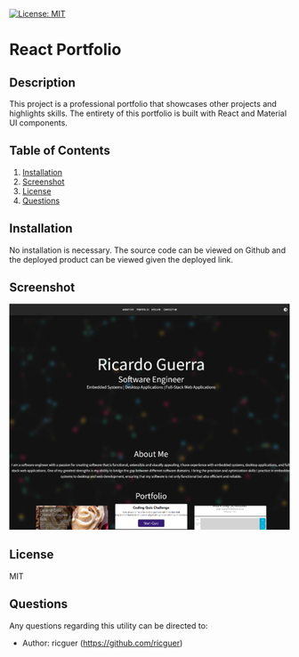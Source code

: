[![License: MIT](https://img.shields.io/badge/License-MIT-yellow.svg)](https://opensource.org/licenses/MIT)
# React Portfolio
## Description
This project is a professional portfolio that showcases other projects and highlights skills. The entirety of this portfolio is built with React and Material UI components.
## Table of Contents
1. [Installation](#installation)
2. [Screenshot](#screenshot)
3. [License](#license)
6. [Questions](#questions)

## Installation
No installation is necessary. The source code can be viewed on Github and the deployed product can be viewed given the deployed link.

## Screenshot
![Screenshot](./src/assets/images/portfolio-screenshot.png)
## License
MIT

## Questions
Any questions regarding this utility can be directed to: 
    
- Author: ricguer (https://github.com/ricguer)
